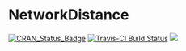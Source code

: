 NetworkDistance
===============

[![CRAN\_Status\_Badge](http://www.r-pkg.org/badges/version/NetworkDistance?color=green)](https://cran.r-project.org/package=NetworkDistance) [![Travis-CI Build Status](https://travis-ci.org/kisungyou/NetworkDistance.svg?branch=master)](https://travis-ci.org/kisungyou/NetworkDistance) [![](https://cranlogs.r-pkg.org/badges/NetworkDistance)](https://cran.r-project.org/package=NetworkDistance)
